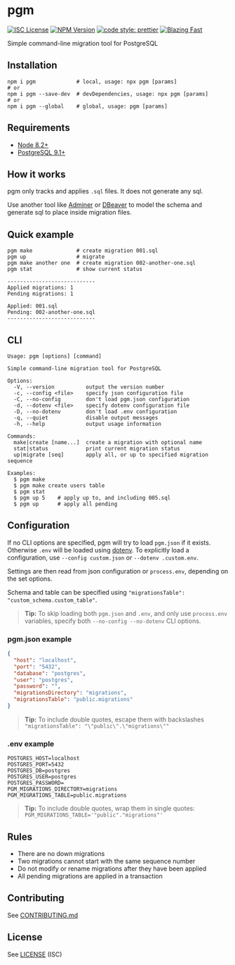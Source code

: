 # pgm

[![ISC License](https://img.shields.io/npm/l/pgm.svg?style=flat)](https://opensource.org/licenses/ISC) [![NPM Version](http://img.shields.io/npm/v/pgm.svg?style=flat)](https://www.npmjs.org/package/pgm) [![code style: prettier](https://img.shields.io/badge/code_style-prettier-ff69b4.svg?style=flat)](https://github.com/prettier/prettier) [![Blazing Fast](https://img.shields.io/badge/speed-blazing%20%F0%9F%94%A5-brightgreen.svg?style=flat)](https://twitter.com/acdlite/status/974390255393505280)

Simple command-line migration tool for PostgreSQL

## Installation

```shell
npm i pgm             # local, usage: npx pgm [params]
# or
npm i pgm --save-dev  # devDependencies, usage: npx pgm [params]
# or
npm i pgm --global    # global, usage: pgm [params]
```

## Requirements

- [Node 8.2+](https://nodejs.org/en/)
- [PostgreSQL 9.1+](https://www.postgresql.org/)

## How it works

pgm only tracks and applies `.sql` files. It does not generate any sql.

Use another tool like [Adminer](https://www.adminer.org/) or [DBeaver](https://dbeaver.io/) to model the schema and generate sql to place inside migration files.

## Quick example

```shell
pgm make              # create migration 001.sql
pgm up                # migrate
pgm make another one  # create migration 002-another-one.sql
pgm stat              # show current status

----------------------------
Applied migrations: 1
Pending migrations: 1

Applied: 001.sql
Pending: 002-another-one.sql
----------------------------
```

## CLI

```
Usage: pgm [options] [command]

Simple command-line migration tool for PostgreSQL

Options:
  -V, --version          output the version number
  -c, --config <file>    specify json configuration file
  -C, --no-config        don't load pgm.json configuration
  -d, --dotenv <file>    specify dotenv configuration file
  -D, --no-dotenv        don't load .env configuration
  -q, --quiet            disable output messages
  -h, --help             output usage information

Commands:
  make|create [name...]  create a migration with optional name
  stat|status            print current migration status
  up|migrate [seq]       apply all, or up to specified migration sequence

Examples:
  $ pgm make
  $ pgm make create users table
  $ pgm stat
  $ pgm up 5    # apply up to, and including 005.sql
  $ pgm up      # apply all pending
```

## Configuration

If no CLI options are specified, pgm will try to load `pgm.json` if it exists. Otherwise `.env` will be loaded using [dotenv](https://www.npmjs.com/package/dotenv).
To explicitly load a configuration, use `--config custom.json` or `--dotenv .custom.env`.

Settings are then read from json configuration or `process.env`, depending on the set options.

Schema and table can be specified using `"migrationsTable": "custom_schema.custom_table"`.

> **Tip:** To skip loading both `pgm.json` and `.env`, and only use `process.env` variables, specify both `--no-config --no-dotenv` CLI options.

### pgm.json example

```json
{
  "host": "localhost",
  "port": "5432",
  "database": "postgres",
  "user": "postgres",
  "password": "",
  "migrationsDirectory": "migrations",
  "migrationsTable": "public.migrations"
}
```

> **Tip:** To include double quotes, escape them with backslashes `"migrationsTable": "\"public\".\"migrations\""`

### .env example

```
POSTGRES_HOST=localhost
POSTGRES_PORT=5432
POSTGRES_DB=postgres
POSTGRES_USER=postgres
POSTGRES_PASSWORD=
PGM_MIGRATIONS_DIRECTORY=migrations
PGM_MIGRATIONS_TABLE=public.migrations
```

> **Tip:** To include double quotes, wrap them in single quotes: `PGM_MIGRATIONS_TABLE='"public"."migrations"'`

## Rules

- There are no down migrations
- Two migrations cannot start with the same sequence number
- Do not modify or rename migrations after they have been applied
- All pending migrations are applied in a transaction

## Contributing

See [CONTRIBUTING.md](CONTRIBUTING.md)

## License

See [LICENSE](LICENSE) (ISC)
